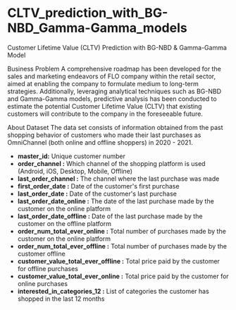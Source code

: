 # CLTV_prediction_with_BG-NBD_Gamma-Gamma_models

Customer Lifetime Value (CLTV) Prediction with BG-NBD & Gamma-Gamma Model

Business Problem
A comprehensive roadmap has been developed for the sales and marketing endeavors of FLO company within the retail sector, aimed at enabling the company to formulate medium to long-term strategies. Additionally, leveraging analytical techniques such as BG-NBD and Gamma-Gamma models, predictive analysis has been conducted to estimate the potential Customer Lifetime Value (CLTV) that existing customers will contribute to the company in the foreseeable future.

About Dataset
The data set consists of information obtained from the past shopping behavior of customers who made their last purchases as OmniChannel (both online and offline shoppers) in 2020 - 2021.

* **master_id:** Unique customer number
* **order_channel :** Which channel of the shopping platform is used (Android, iOS, Desktop, Mobile, Offline)
* **last_order_channel :** The channel where the last purchase was made
* **first_order_date :** Date of the customer's first purchase
* **last_order_date :** Date of the customer's last purchase
* **last_order_date_online :** The date of the last purchase made by the customer on the online platform
* **last_order_date_offline :** Date of the last purchase made by the customer on the offline platform
* **order_num_total_ever_online :** Total number of purchases made by the customer on the online platform
* **order_num_total_ever_offline :** Total number of purchases made by the customer offline
* **customer_value_total_ever_offline :** Total price paid by the customer for offline purchases
* **customer_value_total_ever_online :** Total price paid by the customer for online purchases
* **interested_in_categories_12 :** List of categories the customer has shopped in the last 12 months

